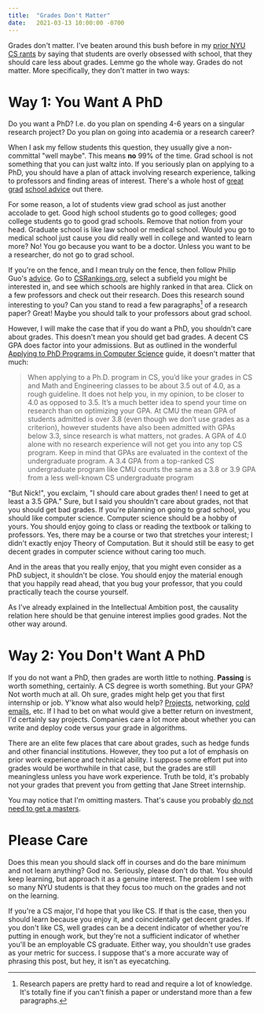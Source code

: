 ```yaml
---
title:  "Grades Don't Matter"
date:   2021-03-13 10:00:00 -0700
---
```


Grades don't matter. I've beaten around this bush before in my [prior
NYU CS
rants](https://blog.torchnyu.com/2020/12/10/intellectual-ambition.html)
by saying that students are overly obsessed with school, that they
should care less about grades. Lemme go the whole way. Grades do not
matter. More specifically, they don't matter in two ways:

# Way 1: You Want A PhD

Do you want a PhD? I.e. do you plan on spending 4-6 years on a
singular research project? Do you plan on going into academia or a
research career?

When I ask my fellow students this question, they usually give a
non-committal "well maybe". This means **no** 99% of the time. Grad
school is not something that you can just waltz into. If you seriously
plan on applying to a PhD, you should have a plan of attack involving
research experience, talking to professors and finding areas of
interest. There's a whole host of [great
grad](http://csrankings.org/advice.html) [school
advice](https://www.cs.cmu.edu/~harchol/gradschooltalk.pdf) out there.

For some reason, a lot of students view grad school as just another
accolade to get. Good high school students go to good colleges; good
college students go to good grad schools. Remove that notion from your
head. Graduate school is like law school or medical school. Would you
go to medical school just cause you did really well in college and
wanted to learn more? No! You go because you want to be a
doctor. Unless you want to be a researcher, do not go to grad school.

If you're on the fence, and I mean truly on the fence, then follow
Philip Guo's
[advice](https://www.youtube.com/watch?v=hOSl3xPmHiQ&feature=emb_logo). Go
to [CSRankings.org](http://csrankings.org/), select a subfield you
might be interested in, and see which schools are highly ranked in
that area. Click on a few professors and check out their
research. Does this research sound interesting to you? Can you stand
to read a few paragraphs[^1] of a research paper? Great! Maybe you
should talk to your professors about grad school.

[^1]: Research papers are pretty hard to read and require a lot of
    knowledge. It's totally fine if you can't finish a paper or
    understand more than a few paragraphs.

However, I will make the case that if you do want a PhD, you shouldn't
care about grades. This doesn't mean you should get bad grades. A
decent CS GPA does factor into your admissions. But as outlined in the
wonderful [Applying to PhD Programs in Computer
Science](https://www.cs.cmu.edu/~harchol/gradschooltalk.pdf) guide, it
doesn't matter that much:

> When applying to a Ph.D. program in CS, you’d like your grades in CS
and Math and Engineering classes to be about 3.5 out of 4.0, as a
rough guideline.  It does not help you, in my opinion, to be closer to
4.0 as opposed to 3.5.  It’s a much better idea to spend your time on
research than on optimizing your GPA. At CMU the mean GPA of students
admitted is over 3.8 (even though we don’t use grades as a criterion),
however students have also been admitted with GPAs below 3.3, since
research is what matters, not grades. A GPA of 4.0 alone with no
research experience will not get you into any top CS program.  Keep in
mind that GPAs are evaluated in the context of the undergraduate
program.  A 3.4 GPA from a top-ranked CS undergraduate program like
CMU counts the same as a 3.8 or 3.9 GPA from a less well-known CS
undergraduate program

"But Nick!", you exclaim, "I should care about grades then! I need to
get at least a 3.5 GPA." Sure, but I said you shouldn't care about
grades, not that you should get bad grades. If you're planning on
going to grad school, you should like computer science. Computer
science should be a hobby of yours. You should enjoy going to class or
reading the textbook or talking to professors. Yes, there may be a
course or two that stretches your interest; I didn't exactly enjoy
Theory of Computation. But it should still be easy to get decent
grades in computer science without caring too much.

And in the areas that you really enjoy, that you might even consider
as a PhD subject, it shouldn't be close. You should enjoy the material
enough that you happily read ahead, that you bug your professor, that
you could practically teach the course yourself.

As I've already explained in the Intellectual Ambition post, the
causality relation here should be that genuine interest implies good
grades. Not the other way around.

# Way 2: You Don't Want A PhD

If you do not want a PhD, then grades are worth little to
nothing. **Passing** is worth something, certainly. A CS degree is
worth something. But your GPA? Not worth much at all. Oh sure, grades
might help get you that first internship or job. Y'know what also
would help?
[Projects](https://blog.torchnyu.com/2019/12/21/side-projects.html),
networking, [cold
emails](https://blog.torchnyu.com/2019/12/19/sent-from-my-iphone.html),
etc. If I had to bet on what would give a better return on investment,
I'd certainly say projects. Companies care a lot more about whether
you can write and deploy code versus your grade in algorithms.

There are an elite few places that care about grades, such as hedge
funds and other financial institutions. However, they too put a lot of
emphasis on prior work experience and technical ability. I suppose
some effort put into grades would be worthwhile in that case, but the
grades are still meaningless unless you have work experience. Truth be
told, it's probably not your grades that prevent you from getting that
Jane Street internship.

You may notice that I'm omitting masters. That's cause you probably
[do not need to get a
masters](https://blog.torchnyu.com/2020/04/01/is-masters-worth-it.html).

# Please Care

Does this mean you should slack off in courses and do the bare minimum
and not learn anything? God no. Seriously, please don't do that. You
should keep learning, but approach it as a genuine interest. The
problem I see with so many NYU students is that they focus too much on
the grades and not on the learning.

If you're a CS major, I'd hope that you like CS. If that is the case,
then you should learn because you enjoy it, and coincidentally get
decent grades. If you don't like CS, well grades can be a decent
indicator of whether you're putting in enough work, but they're not a
sufficient indicator of whether you'll be an employable CS
graduate. Either way, you shouldn't use grades as your metric
for success. I suppose that's a more accurate way of phrasing this
post, but hey, it isn't as eyecatching.
